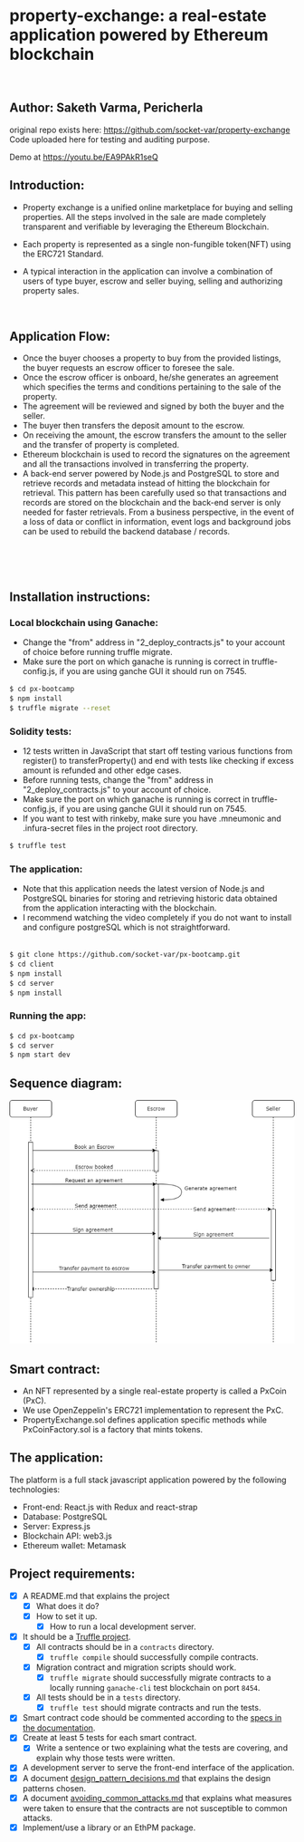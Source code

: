 # property-exchange: a real-estate application powered by Ethereum blockchain

<br>

## Author: Saketh Varma, Pericherla 

original repo exists here: <a href="https://github.com/socket-var/property-exchange">https://github.com/socket-var/property-exchange</a>
Code uploaded here for testing and auditing purpose.

Demo at <a href="https://youtu.be/EA9PAkR1seQ">https://youtu.be/EA9PAkR1seQ</a>

## Introduction:

- Property exchange is a unified online marketplace for buying and selling properties. All the steps involved in the sale are made completely transparent and verifiable by leveraging the Ethereum Blockchain.

- Each property is represented as a single non-fungible token(NFT) using the ERC721 Standard.

- A typical interaction in the application can involve a combination of users of type buyer, escrow and seller buying, selling and authorizing property sales.

<br>

## Application Flow:

- Once the buyer chooses a property to buy from the provided listings, the buyer requests an escrow officer to foresee the sale.
- Once the escrow officer is onboard, he/she generates an agreement which specifies the terms and conditions pertaining to the sale of the property.
- The agreement will be reviewed and signed by both the buyer and the seller.
- The buyer then transfers the deposit amount to the escrow.
- On receiving the amount, the escrow transfers the amount to the seller and the transfer of property is completed.
- Ethereum blockchain is used to record the signatures on the agreement and all the transactions involved in transferring the property.
- A back-end server powered by Node.js and PostgreSQL to store and retrieve records and metadata instead of hitting the blockchain for retrieval. This pattern has been carefully used so that transactions and records are stored on the blockchain and the back-end server is only needed for faster retrievals. From a business perspective, in the event of a loss of data or conflict in information, event logs and background jobs can be used to rebuild the backend database / records.

<br>
<br>
<br>

## Installation instructions:

### Local blockchain using Ganache:

- Change the "from" address in "2_deploy_contracts.js" to your account of choice before running truffle migrate.
- Make sure the port on which ganache is running is correct in truffle-config.js, if you are using ganche GUI it should run on 7545.

```bash
$ cd px-bootcamp
$ npm install
$ truffle migrate --reset
```

### Solidity tests:

- 12 tests written in JavaScript that start off testing various functions from register() to transferProperty() and end with tests like checking if excess amount is refunded and other edge cases.
- Before running tests, change the "from" address in "2_deploy_contracts.js" to your account of choice.
- Make sure the port on which ganache is running is correct in truffle-config.js, if you are using ganche GUI it should run on 7545.
- If you want to test with rinkeby, make sure you have .mneumonic and .infura-secret files in the project root directory.

```bash
$ truffle test
```

### The application:

- Note that this application needs the latest version of Node.js and PostgreSQL binaries for storing and retrieving historic data obtained from the application interacting with the blockchain.
- I recommend watching the video completely if you do not want to install and configure postgreSQL which is not straightforward.

```bash

$ git clone https://github.com/socket-var/px-bootcamp.git
$ cd client
$ npm install
$ cd server
$ npm install
```

### Running the app:

```bash
$ cd px-bootcamp
$ cd server
$ npm start dev
```

## Sequence diagram:

![](./sequence_diagram.png)

## Smart contract:

- An NFT represented by a single real-estate property is called a PxCoin (PxC).
- We use OpenZeppelin's ERC721 implementation to represent the PxC.
- PropertyExchange.sol defines application specific methods while PxCoinFactory.sol is a factory that mints tokens.

## The application:

The platform is a full stack javascript application powered by the following technologies:

- Front-end: React.js with Redux and react-strap
- Database: PostgreSQL
- Server: Express.js
- Blockchain API: web3.js
- Ethereum wallet: Metamask

## Project requirements:

- [x] A README.md that explains the project
  - [x] What does it do?
  - [x] How to set it up.
    - [x] How to run a local development server.
- [x] It should be a [Truffle project](https://truffleframework.com/docs/truffle/getting-started/creating-a-project).
  - [x] All contracts should be in a `contracts` directory.
    - [x] `truffle compile` should successfully compile contracts.
  - [x] Migration contract and migration scripts should work.
    - [x] `truffle migrate` should successfully migrate contracts to a locally running `ganache-cli` test blockchain on port `8454`.
  - [x] All tests should be in a `tests` directory.
    - [x] `truffle test` should migrate contracts and run the tests.
- [x] Smart contract code should be commented according to the [specs in the documentation](https://solidity.readthedocs.io/en/v0.5.2/layout-of-source-files.html#comments).
- [x] Create at least 5 tests for each smart contract.
  - [x] Write a sentence or two explaining what the tests are covering, and explain why those tests were written.
- [x] A development server to serve the front-end interface of the application.
- [x] A document [design_pattern_decisions.md](design_pattern_decisions.md) that explains the design patterns chosen.
- [x] A document [avoiding_common_attacks.md](avoiding_common_attacks.md) that explains what measures were taken to ensure that the contracts are not susceptible to common attacks.
- [x] Implement/use a library or an EthPM package.
